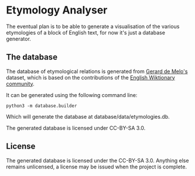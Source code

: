 # Etymology Analyser

The eventual plan is to be able to generate a visualisation of the various etymologies of a block of English text, for now it's just a database generator.


## The database
The database of etymological relations is generated from 
[Gerard de Melo's](http://gerard.demelo.org/) dataset, which is based on the contributions of the [English Wiktionary community](
http://en.wiktionary.org/).

It can be generated using the following command line:
```
python3 -m database.builder 
```
Which will generate the database at database/data/etymologies.db.

The generated database is licensed under CC-BY-SA 3.0.

## License

The generated database is licensed under the CC-BY-SA 3.0. Anything else remains unlicensed, a license may be issued when the project is complete.